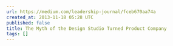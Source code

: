 ```yaml
---
url: https://medium.com/leadership-journal/fceb670aa74a
created_at: 2013-11-18 05:28 UTC
published: false
title: The Myth of the Design Studio Turned Product Company
tags: []
---
```



